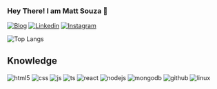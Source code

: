 
### Hey There! I am Matt Souza 👋

[![Blog](https://img.shields.io/website?label=Portifolio&style=for-the-badge&url=https://sujeitoprogramador.com/)](https://sujeitoprogramador.com)
[![Linkedin](https://img.shields.io/badge/LinkedIn-0077B5?style=for-the-badge&logo=linkedin&logoColor=white)](https://www.linkedin.com/in/mattsouz/)
[![Instagram](https://img.shields.io/badge/Instagram-E4405F?style=for-the-badge&logo=instagram&logoColor=white)](https://www.instagram.com/carna_theus/)

![Top Langs](https://github-readme-stats.vercel.app/api/top-langs/?username=mattsouz&layout=compact)
## Knowledge

<div style="display: inline_block">
  <img align="center" alt="html5" src="https://img.shields.io/badge/HTML5-E34F26?style=for-the-badge&logo=html5&logoColor=white" />
  <img align="center" alt="css" src="https://img.shields.io/badge/CSS3-1572B6?style=for-the-badge&logo=css3&logoColor=white" />
  <img align="center" alt="js" src="https://img.shields.io/badge/JavaScript-F7DF1E?style=for-the-badge&logo=javascript&logoColor=black" />
  <img align="center" alt="ts" src="https://img.shields.io/badge/TypeScript-007ACC?style=for-the-badge&logo=typescript&logoColor=white" />
  <img align="center" alt="react" src="https://img.shields.io/badge/React-20232A?style=for-the-badge&logo=react&logoColor=61DAFB" />
  <img align="center" alt="nodejs" src="https://img.shields.io/badge/Node.js-43853D?style=for-the-badge&logo=node.js&logoColor=white" />
  <img align="center" alt="mongodb" src ="https://img.shields.io/badge/MongoDB-47A248.svg?style=for-the-badge&logo=MongoDB&logoColor=white"/>
  <img align="center" alt="github" src ="https://img.shields.io/badge/GitHub-181717.svg?style=for-the-badge&logo=GitHub&logoColor=white"/>
  <img align="center" alt="linux" src ="[https://img.shields.io/badge/GitHub-181717.svg?style=for-the-badge&logo=GitHub&logoColor=white](https://img.shields.io/badge/Linux-FCC624.svg?style=for-the-badge&logo=Linux&logoColor=black)https://img.shields.io/badge/Linux-FCC624.svg?style=for-the-badge&logo=Linux&logoColor=black"/>
  
</div><br/>
